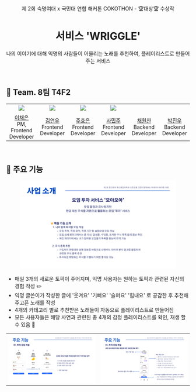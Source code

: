 <div align=center> 

제 2회 숙명여대 x 국민대 연합 해커톤 COKOTHON - 🏆️대상🏆️ 수상작
#  서비스 'WRIGGLE'
나의 이야기에 대해 익명의 사람들이 어울리는 노래를 추천하여, 플레이리스트로 만들어주는 서비스

</div>

<!-- 
<img src="https://github.com/market-capitalization/.github/blob/main/img/0001.jpg?raw=true"/>
-->

<br>

## 💸 Team. 8팀 T4F2

<table align = "center">
  <tr align = "center">
    <td><a href="https://github.com/cyndii20"><img src="https://avatars.githubusercontent.com/u/90389093?v=4" width=200></a></td>
    <td><a href="https://github.com/5jisoo"><img src="https://avatars.githubusercontent.com/u/96935231?v=4" width=200></a></td>
    <td><a href="https://github.com/chaeging"><img src="https://avatars.githubusercontent.com/u/122455485?v=4" width=200></a></td>
    <td><a href="https://github.com/chennielee"><img src="https://avatars.githubusercontent.com/u/126068623?v=4" width=200></a></td>
  </tr>
  <tr align = "center">
    <td><a href = "https://github.com/chennielee">이채은</a> <br> PM, Frontend Developer</td>
    <td><a href = "https://github.com/chennielee">김연우</a> <br> Frontend Developer</td>
    <td><a href = "https://github.com/chennielee">주효은</a> <br> Frontend Developer</td>
    <td><a href = "https://github.com/cyndii20"> 사민주</a> <br> Frontend Developer</td>
    <td><a href = "https://github.com/5jisoo">채원찬</a> <br> Backend Developer </td>
    <td><a href = "https://github.com/chaeging">박진우</a> <br> Backend Developer </td>
  </tr>

</table>
<br>

## 💸 주요 기능

<div align=center> 
<img width="85%" src="https://github.com/market-capitalization/.github/blob/main/img/0017.jpg?raw=true"/>
</div>

- 매일 3개의 새로운 토픽이 주어지며, 익명 사용자는 원하는 토픽과 관련된 자신의 경험 작성 ✏️
- 익명 글쓴이가 작성한 글에 '웃겨요' '기뻐요' '슬퍼요' '힘내요' 로 공감한 후 추천해주고픈 노래를 작성
- 4개의 카테고리 별로 추천받은 노래들이 자동으로 플레이리스트로 만들어짐  
- 모든 사용자들은 해당 사연과 관련된 총 4개의 감정 플레이리스트를 확인, 재생 할 수 있음 🔀

<table align = "center">
  <tr align = "center">
    <td><img src="https://github.com/market-capitalization/.github/blob/main/img/0018.jpg?raw=true"/></td>
    <td><img src="https://github.com/market-capitalization/.github/blob/main/img/0019.jpg?raw=true"/></td>
  </tr>
</table>


<br>



